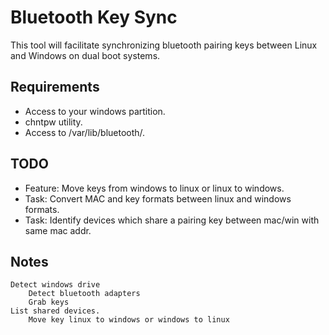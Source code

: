 # Bluetooth Key Sync

This tool will facilitate synchronizing bluetooth pairing keys between Linux and Windows on dual boot systems.

## Requirements

* Access to your windows partition.
* chntpw utility.
* Access to /var/lib/bluetooth/.

## TODO

* Feature: Move keys from windows to linux or linux to windows.
* Task: Convert MAC and key formats between linux and windows formats.
* Task: Identify devices which share a pairing key between mac/win with same mac addr.

## Notes


    Detect windows drive
        Detect bluetooth adapters
        Grab keys
    List shared devices.
        Move key linux to windows or windows to linux


